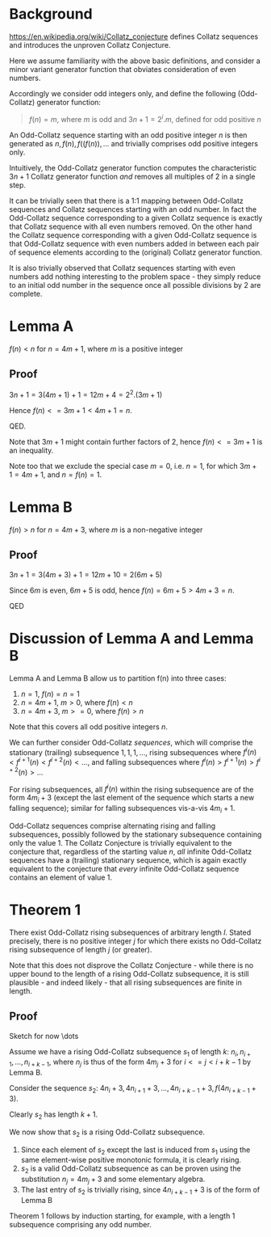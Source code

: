 # Background

https://en.wikipedia.org/wiki/Collatz_conjecture defines Collatz sequences and introduces the unproven Collatz Conjecture.

Here we assume familiarity with the above basic definitions, and consider a minor variant generator function that obviates consideration of even numbers.

Accordingly we consider odd integers only, and define the following (Odd-Collatz) generator function:

> $`f(n) = m`$, where $`m`$ is odd and $`3n + 1 = 2^i.m`$, defined for odd positive $`n`$
 
An Odd-Collatz sequence starting with an odd positive integer $`n`$ is then generated as $`n, f(n), f((f(n)), \dots`$ and trivially comprises odd positive integers only.

Intuitively, the Odd-Collatz generator function computes the characteristic $`3n+1`$ Collatz generator function _and_ removes all multiples of $`2`$ in a single step.

It can be trivially seen that there is a 1:1 mapping between Odd-Collatz sequences and Collatz sequences starting with an odd number. In fact the Odd-Collatz sequence corresponding to a given Collatz sequence is exactly that Collatz sequence with all even numbers removed. On the other hand the Collatz sequence corresponding with a given Odd-Collatz sequence is that Odd-Collatz sequence with even numbers added in between each pair of sequence elements according to the (original) Collatz generator function.

It is also trivially observed that Collatz sequences starting with even numbers add nothing interesting to the problem space - they simply reduce to an initial odd number in the sequence once all possible divisions by $`2`$ are complete.

# Lemma A

$`f(n) < n`$ for $`n = 4m+1`$, where $`m`$ is a positive integer

## Proof

$`3n+1 = 3(4m+1) + 1 = 12m + 4 = 2^2.(3m+1)`$

Hence $`f(n) <= 3m+1 < 4m+1 = n`$.

QED.

Note that $`3m+1`$ might contain further factors of $`2`$, hence $`f(n) <= 3m+1`$ is an inequality.

Note too that we exclude the special case $`m = 0`$, i.e. $`n = 1`$, for which $`3m+1 = 4m+1`$, and $`n = f(n) = 1`$.

# Lemma B

$`f(n) > n`$ for $`n = 4m+3`$, where $`m`$ is a non-negative integer

## Proof

$`3n+1 = 3(4m+3) + 1 = 12m + 10 = 2(6m+5)`$

Since $`6m`$ is even, $`6m+5`$ is odd, hence $`f(n) = 6m+5 > 4m+3 = n`$.

QED

# Discussion of Lemma A and Lemma B

Lemma A and Lemma B allow us to partition f(n) into three cases:
  1. $`n = 1`$, $`f(n) = n = 1`$
  2. $`n = 4m+1`$, $`m > 0`$, where $`f(n) < n`$
  3. $`n = 4m+3`$, $`m >= 0`$, where $`f(n) > n`$

Note that this covers all odd positive integers $`n`$.

We can further consider Odd-Collatz _sequences_, which will comprise the stationary (trailing) subsequence $`1, 1, 1, \dots`$, rising subsequences where $`f^i(n) < f^{i+1}(n) < f^{i+2}(n) < \dots`$, and falling subsequences where $`f^i(n) > f^{i+1}(n) > f^{i+2}(n) > \dots`$

For rising subsequences, all $`f^i(n)`$ within the rising subsequence are of the form $`4m_i+3`$ (except the last element of the sequence which starts a new falling sequence); similar for falling subsequences vis-a-vis $`4m_i+1`$.

Odd-Collatz sequences comprise alternating rising and falling subsequences, possibly followed by the stationary subsequence containing only the value $`1`$. The Collatz Conjecture is trivially equivalent to the conjecture that, regardless of the starting value $`n`$, _all_ infinite Odd-Collatz sequences have a (trailing) stationary sequence, which is again exactly equivalent to the conjecture that _every_ infinite Odd-Collatz sequence contains an element of value $`1`$.

# Theorem 1

There exist Odd-Collatz rising subsequences of arbitrary length $`l`$. Stated precisely, there is no positive integer $`j`$ for which there exists no Odd-Collatz rising subsequence of length $`j`$ (or greater).

Note that this does not disprove the Collatz Conjecture - while there is no upper bound to the length of a rising Odd-Collatz subsequence, it is still plausible - and indeed likely - that all rising subsequences are finite in length.

## Proof

Sketch for now \dots

Assume we have a rising Odd-Collatz subsequence $`s_1`$ of length $`k`$: $`n_{i}, n_{i+1}, \dots, n_{i+k-1}`$, where $`n_{j}`$ is thus of the form $`4m_{j}+3`$ for $`i <= j < i+k-1`$ by Lemma B.

Consider the sequence $`s_{2}`$: $`4n_{i}+3, 4n_{i+1}+3, \dots, 4n_{i+k-1}+3, f(4n_{i+k-1}+3)`$.

Clearly $`s_{2}`$ has length $`k+1`$.

We now show that $`s_{2}`$ is a rising Odd-Collatz subsequence.

  1. Since each element of $`s_{2}`$ except the last is induced from $`s_{1}`$ using the same element-wise positive monotonic formula, it is clearly rising.
  2. $`s_{2}`$ is a valid Odd-Collatz subsequence as can be proven using the substitution $`n_{j} = 4m_{j}+3`$ and some elementary algebra.
  3. The last entry of $`s_{2}`$ is trivially rising, since $`4n_{i+k-1}+3`$ is of the form of Lemma B

Theorem 1 follows by induction starting, for example, with a length $`1`$ subsequence comprising any odd number.

 
